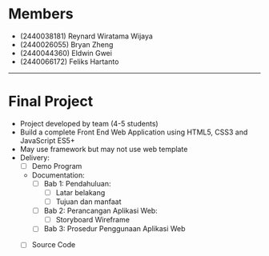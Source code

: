 # Members
- (2440038181) Reynard Wiratama Wijaya
- (2440026055) Bryan Zheng
- (2440044360) Eldwin Gwei
- (2440066172) Feliks Hartanto

---

# Final Project
- Project developed by team (4-5 students)
- Build a complete Front End Web Application using HTML5, CSS3 and JavaScript ES5+
- May use framework but may not use web template
- Delivery:
	- [ ] Demo Program
	- Documentation:
		- [ ] Bab 1: Pendahuluan:
			- [ ] Latar belakang
			- [ ] Tujuan dan manfaat
		- [ ] Bab 2: Perancangan Aplikasi Web: 
			- [ ] Storyboard Wireframe
		- [ ] Bab 3: Prosedur Penggunaan Aplikasi Web
	- [ ] Source Code
 

